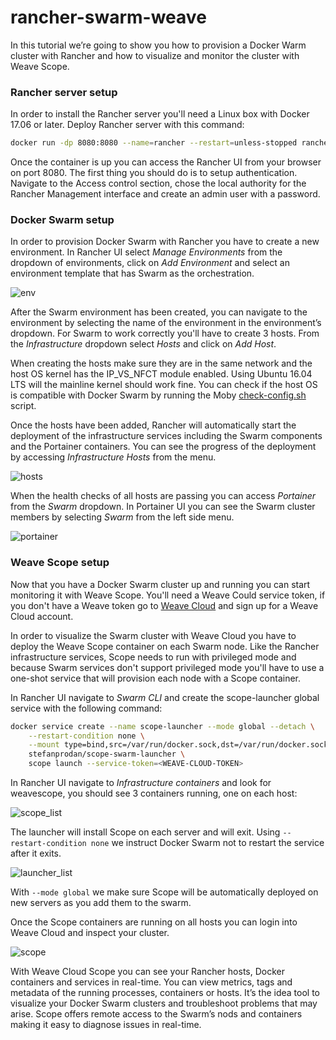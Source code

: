 # rancher-swarm-weave

In this tutorial we’re going to show you how to provision a Docker Warm cluster with Rancher and how to 
visualize and monitor the cluster with Weave Scope.

### Rancher server setup

In order to install the Rancher server you'll need a Linux box with Docker 17.06 or later.
Deploy Rancher server with this command:

```bash
docker run -dp 8080:8080 --name=rancher --restart=unless-stopped rancher/server
```

Once the container is up you can access the Rancher UI from your browser on port 8080. The first thing you 
should do is to setup authentication. Navigate to the Access control section, chose the local authority for 
the Rancher Management interface and create an admin user with a password.

### Docker Swarm setup

In order to provision Docker Swarm with Rancher you have to create a new environment. 
In Rancher UI select _Manage Environments_ from the dropdown of environments, click on _Add Environment_ 
and select an environment template that has Swarm as the orchestration.

![env](https://github.com/stefanprodan/rancher-swarm-weave/blob/master/screens/add_env.png)

After the Swarm environment has been created, you can navigate to the environment 
by selecting the name of the environment in the environment’s dropdown. For Swarm to work correctly you'll 
have to create 3 hosts. From the _Infrastructure_ dropdown select _Hosts_ and click on _Add Host_.

When creating the hosts make sure they are in the same network and the host OS kernel has the IP_VS_NFCT 
module enabled. Using Ubuntu 16.04 LTS will the mainline kernel should work fine. You can check if the host 
OS is compatible with Docker Swarm by running the Moby [check-config.sh](https://github.com/moby/moby/blob/master/contrib/check-config.sh) script.

Once the hosts have been added, Rancher will automatically start the deployment of the 
infrastructure services including the Swarm components and the Portainer containers. 
You can see the progress of the deployment by accessing _Infrastructure Hosts_ from the menu.

![hosts](https://github.com/stefanprodan/rancher-swarm-weave/blob/master/screens/hosts.png)

When the health checks of all hosts are passing you can access _Portainer_ from the _Swarm_ dropdown. 
In Portainer UI you can see the Swarm cluster members by selecting _Swarm_ from the left side menu.

![portainer](https://github.com/stefanprodan/rancher-swarm-weave/blob/master/screens/portainer.png)

### Weave Scope setup

Now that you have a Docker Swarm cluster up and running you can start monitoring it with Weave Scope. 
You'll need a Weave Could service token, if you don't have a Weave token go 
to [Weave Cloud](https://cloud.weave.works/) and sign up for a Weave Cloud account. 

In order to visualize the Swarm cluster with Weave Cloud you have to deploy the Weave Scope container 
on each Swarm node. Like the Rancher infrastructure services, Scope needs to run with privileged mode and 
because Swarm services don't support privileged mode you'll have to use a one-shot service that will 
provision each node with a Scope container.

In Rancher UI navigate to _Swarm CLI_ and create the scope-launcher global service with the following command:  

```bash
docker service create --name scope-launcher --mode global --detach \
    --restart-condition none \
    --mount type=bind,src=/var/run/docker.sock,dst=/var/run/docker.sock \
    stefanprodan/scope-swarm-launcher \
    scope launch --service-token=<WEAVE-CLOUD-TOKEN>
```

In Rancher UI navigate to _Infrastructure containers_ and look for weavescope, 
you should see 3 containers running, one on each host:

![scope_list](https://github.com/stefanprodan/rancher-swarm-weave/blob/master/screens/scope_list.png)

The launcher will install Scope on each server and will exit. Using `--restart-condition none` we 
instruct Docker Swarm not to restart the service after it exits. 

![launcher_list](https://github.com/stefanprodan/rancher-swarm-weave/blob/master/screens/launcher_list.png)

With `--mode global` we make sure Scope will be automatically deployed on new servers 
as you add them to the swarm. 

Once the Scope containers are running on all hosts you can login into Weave Cloud and inspect your cluster.

![scope](https://github.com/stefanprodan/rancher-swarm-weave/blob/master/screens/scope.png)

With Weave Cloud Scope you can see your Rancher hosts, Docker containers and services in real-time. 
You can view metrics, tags and metadata of the running processes, containers or hosts. 
It’s the idea tool to visualize your Docker Swarm clusters and troubleshoot problems that may arise. 
Scope offers remote access to the Swarm’s nods and containers making it easy to diagnose issues 
in real-time.
